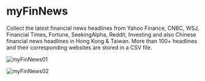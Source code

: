 # myFinNews
Collect the latest financial news headlines from Yahoo Finance, CNBC, WSJ, Financial Times, Fortune, SeekingAlpha, Reddit, Investing and also Chinese financial news headlines in Hong Kong & Taiwan. More than 100+ headlines and their corresponding websites are stored in a CSV file.

![myFinNews01](https://github.com/Ivan-Law/myFinNews/assets/47113978/bf091afd-4f21-4bd9-a821-449790fbcfbb)

![myFinNews02](https://github.com/Ivan-Law/myFinNews/assets/47113978/9a82b259-2b27-44d2-bf2e-d6d61b850000)
